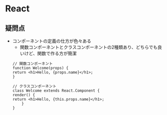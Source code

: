 # React
## 疑問点

- コンポーネントの定義の仕方が色々ある
	- 関数コンポーネントとクラスコンポーネントの2種類あり、どちらでも良いけど、関数で作る方が簡潔
	```
	// 関数コンポーネント
	function Welcome(props) {
  	return <h1>Hello, {props.name}</h1>;
	}

	// クラスコンポーネント
	class Welcome extends React.Component {
  render() {
    return <h1>Hello, {this.props.name}</h1>;
		}
	}
	```